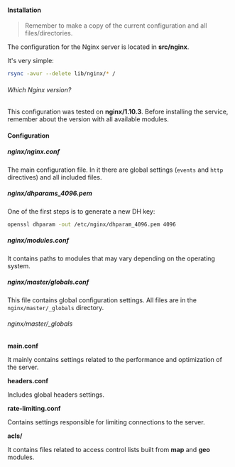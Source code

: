 #### Installation

  > Remember to make a copy of the current configuration and all files/directories.

The configuration for the Nginx server is located in **src/nginx**.

It's very simple:

```bash
rsync -avur --delete lib/nginx/* /
```

###### Which Nginx version?

This configuration was tested on **nginx/1.10.3**. Before installing the service, remember about the version with all available modules.

#### Configuration

##### nginx/nginx.conf

The main configuration file. In it there are global settings (`events` and `http` directives) and all included files.

##### nginx/dhparams_4096.pem

One of the first steps is to generate a new DH key:

```bash
openssl dhparam -out /etc/nginx/dhparam_4096.pem 4096
```

##### nginx/modules.conf

It contains paths to modules that may vary depending on the operating system.

##### nginx/master/globals.conf

This file contains global configuration settings. All files are in the `nginx/master/_globals` directory.

###### nginx/master/_globals

**main.conf**

It mainly contains settings related to the performance and optimization of the server.

**headers.conf**

Includes global headers settings.

**rate-limiting.conf**

Contains settings responsible for limiting connections to the server.

**acls/**

It contains files related to access control lists built from **map** and **geo** modules.
